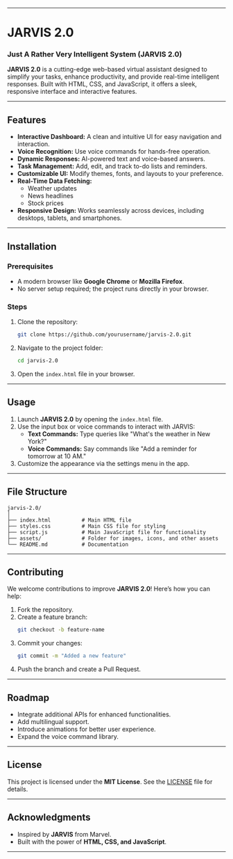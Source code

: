 
---

# **JARVIS 2.0**

### **Just A Rather Very Intelligent System (JARVIS 2.0)**  
**JARVIS 2.0** is a cutting-edge web-based virtual assistant designed to simplify your tasks, enhance productivity, and provide real-time intelligent responses. Built with HTML, CSS, and JavaScript, it offers a sleek, responsive interface and interactive features.

---

## **Features**
- **Interactive Dashboard:** A clean and intuitive UI for easy navigation and interaction.
- **Voice Recognition:** Use voice commands for hands-free operation.
- **Dynamic Responses:** AI-powered text and voice-based answers.
- **Task Management:** Add, edit, and track to-do lists and reminders.
- **Customizable UI:** Modify themes, fonts, and layouts to your preference.
- **Real-Time Data Fetching:**
  - Weather updates
  - News headlines
  - Stock prices
- **Responsive Design:** Works seamlessly across devices, including desktops, tablets, and smartphones.

---

## **Installation**
### Prerequisites
- A modern browser like **Google Chrome** or **Mozilla Firefox**.
- No server setup required; the project runs directly in your browser.

### Steps
1. Clone the repository:
   ```bash
   git clone https://github.com/yourusername/jarvis-2.0.git
   ```
2. Navigate to the project folder:
   ```bash
   cd jarvis-2.0
   ```
3. Open the `index.html` file in your browser.

---

## **Usage**
1. Launch **JARVIS 2.0** by opening the `index.html` file.
2. Use the input box or voice commands to interact with JARVIS:
   - **Text Commands:** Type queries like "What's the weather in New York?"
   - **Voice Commands:** Say commands like "Add a reminder for tomorrow at 10 AM."
3. Customize the appearance via the settings menu in the app.

---

## **File Structure**
```plaintext
jarvis-2.0/
│
├── index.html          # Main HTML file
├── styles.css          # Main CSS file for styling
├── script.js           # Main JavaScript file for functionality
├── assets/             # Folder for images, icons, and other assets
└── README.md           # Documentation
```

---

## **Contributing**
We welcome contributions to improve **JARVIS 2.0**! Here’s how you can help:
1. Fork the repository.
2. Create a feature branch:
   ```bash
   git checkout -b feature-name
   ```
3. Commit your changes:
   ```bash
   git commit -m "Added a new feature"
   ```
4. Push the branch and create a Pull Request.

---

## **Roadmap**
- Integrate additional APIs for enhanced functionalities.
- Add multilingual support.
- Introduce animations for better user experience.
- Expand the voice command library.

---

## **License**
This project is licensed under the **MIT License**. See the [LICENSE](LICENSE) file for details.

---

## **Acknowledgments**
- Inspired by **JARVIS** from Marvel.
- Built with the power of **HTML, CSS, and JavaScript**.

---
